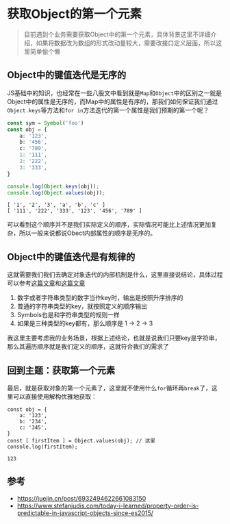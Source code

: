 # 获取Object的第一个元素

> 目前遇到个业务需要获取Object中的第一个元素，具体背景这里不详细介绍，如果将数据改为数组的形式改动量较大，需要改接口定义层面，所以这里简单偷个懒

## Object中的键值迭代是无序的

JS基础中的知识，也经常在一些八股文中看到就是`Map`和`Object`中的区别之一就是Object中的属性是无序的，而Map中的属性是有序的，那我们如何保证我们通过`Object.keys`等方法和`for in`方法迭代的第一个属性是我们预期的第一个呢？

```ts
const sym = Symbol('foo')
const obj = {
    a: '123',
    b: '456',
    c: '789',
    1: '111',
    2: '222',
    3: '333',
}

console.log(Object.keys(obj));
console.log(Object.values(obj));
```
	[ '1', '2', '3', 'a', 'b', 'c' ]
	[ '111', '222', '333', '123', '456', '789' ]

可以看到这个顺序并不是我们实际定义的顺序，实际情况可能比上述情况更加复杂，所以一般来说都说Obect内部属性的顺序是无序的。

## Object中的键值迭代是有规律的

这就需要我们我们去确定对象迭代的内部机制是什么，这里直接说结论，具体过程可以参考[这篇文章](https://www.stefanjudis.com/today-i-learned/property-order-is-predictable-in-javascript-objects-since-es2015/)和[这篇文章](https://juejin.cn/post/6932494622661083150)

1.  数字或者字符串类型的数字当作key时，输出是按照升序排序的
2.  普通的字符串类型的key，就按照定义的顺序输出
3.  Symbols也是和字符串类型的规则一样
4.  如果是三种类型的key都有，那么顺序是 1 -> 2 -> 3

我这里主要考虑我的业务场景，根据上述结论，也就是说我们只要key是字符串，那么其遍历顺序就是我们定义的顺序，这就符合我们的需求了

## 回到主题：获取第一个元素

最后，就是获取对象的第一个元素了，这里就不使用什么`for`循环再`break`了，这里可以直接使用解构优雅地获取：

```ts{6}
const obj = {
	a: '123',
	b: '234',
	c: '345',
}
const [ firstItem ] = Object.values(obj); // 这里
console.log(firstItem);

```
	123

## 参考

- https://juejin.cn/post/6932494622661083150
- https://www.stefanjudis.com/today-i-learned/property-order-is-predictable-in-javascript-objects-since-es2015/

